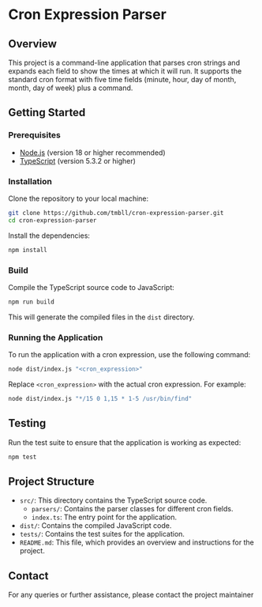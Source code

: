 # Cron Expression Parser

## Overview

This project is a command-line application that parses cron strings and expands each field to show the times at which it will run. It supports the standard cron format with five time fields (minute, hour, day of month, month, day of week) plus a command.

## Getting Started

### Prerequisites

- [Node.js](https://nodejs.org/) (version 18 or higher recommended)
- [TypeScript](https://www.typescriptlang.org/) (version 5.3.2 or higher)

### Installation

Clone the repository to your local machine:

```sh
git clone https://github.com/tmbll/cron-expression-parser.git
cd cron-expression-parser
```

Install the dependencies:

```sh
npm install
```

### Build

Compile the TypeScript source code to JavaScript:

```sh
npm run build
```

This will generate the compiled files in the `dist` directory.

### Running the Application

To run the application with a cron expression, use the following command:

```sh
node dist/index.js "<cron_expression>"
```

Replace `<cron_expression>` with the actual cron expression. For example:

```sh
node dist/index.js "*/15 0 1,15 * 1-5 /usr/bin/find"
```

## Testing

Run the test suite to ensure that the application is working as expected:

```sh
npm test
```

## Project Structure

- `src/`: This directory contains the TypeScript source code.
  - `parsers/`: Contains the parser classes for different cron fields.
  - `index.ts`: The entry point for the application.
- `dist/`: Contains the compiled JavaScript code.
- `tests/`: Contains the test suites for the application.
- `README.md`: This file, which provides an overview and instructions for the project.

## Contact

For any queries or further assistance, please contact the project maintainer
